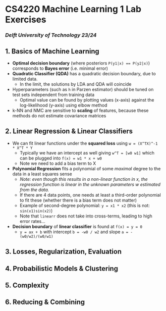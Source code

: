 # CS4220 Machine Learning 1 Lab Exercises

### *Delft University of Technology 23/24*


## 1. Basics of Machine Learning

- **Optimal decision boundary** (where posteriors `P(y1|x) == P(y2|x)`) corresponds to **Bayes error** (i.e. minimal error)
-  **Quadratic Classifier (QDA)** has a quadratic decision boundary, due to limited data. 
    - In the limit, the solutions by LDA and QDA will coincide
- Hyperparameters (such as `h` in Parzen estimator) should be tuned on test sets independent from training data
    - Optimal value can be found by plotting values (x-axis) against the log-likelihood (y-axis) using elbow method
- k-NN and NMC are sensitive to **scaling** of features, because these methods do not estimate covariance matrices


## 2. Linear Regression & Linear Classifiers

- We can fit linear functions under the **squared loss** using `w = (X^TX)^-1 * X^T * Y`
    - Typically we have an intercept as well giving `w^T = [w0 w1]` which can be plugged into `f(x) = w1 * x + w0` 
    - Note we need to add a bias term to X
- **Polynomial Regression** fits a polynomial of some *maximal* degree to the data in a least squares sense
    - *Note: even though this results in a non-linear function in x, the regression function is linear in the unknown parameters w estimated from the data.*
    - If there are 4 data points, one needs at least a third-order polynomial to fit these (whether there is a bias term does not matter)
    - Example of second-degree polynomial: `y = x1 * x2` (this is not: `sin(x1)sin(x2)`)
    - Note that `linearr` does not take into cross-terms, leading to high error rates...
- **Decision boundary** of **linear classifier** is found at `f(x) = y = 0`
    - `y = ax + b` with intercept `b = -w0 / w2` and slope `a = -(w0/w2)/(w0/w1)` 


## 3. Losses, Regularization, Evaluation


## 4. Probabilistic Models & Clustering


## 5. Complexity


## 6. Reducing & Combining